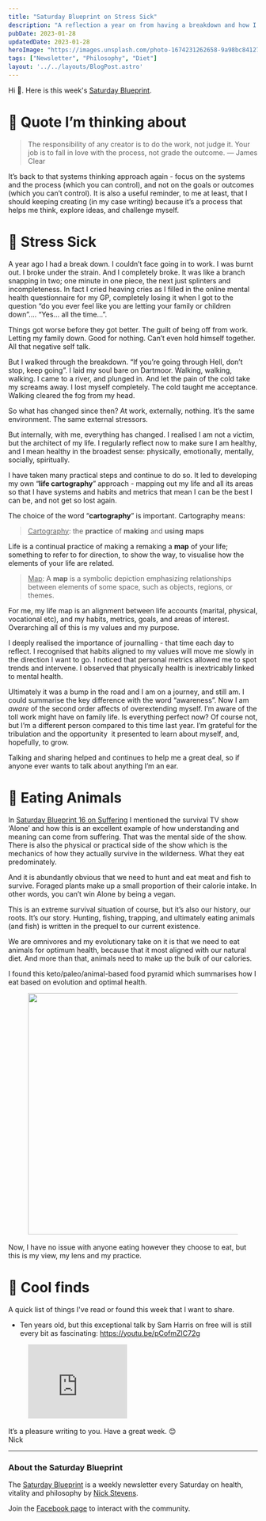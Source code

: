 ```yaml
---
title: "Saturday Blueprint on Stress Sick"
description: "A reflection a year on from having a breakdown and how I have changed in response to this. "
pubDate: 2023-01-28
updatedDate: 2023-01-28
heroImage: "https://images.unsplash.com/photo-1674231262658-9a98bc841270?crop=entropy&cs=tinysrgb&fit=max&fm=jpg&ixid=MnwxMTc3M3wwfDF8YWxsfDd8fHx8fHwyfHwxNjc0MzcyMTg4&ixlib=rb-4.0.3&q=80&w=2000"
tags: ["Newsletter", "Philosophy", "Diet"]
layout: '../../layouts/BlogPost.astro'
---
```


<p>Hi 👋. Here is this week's <a href="/blog/newsletter/">Saturday Blueprint</a>.</p><h1 id="%F0%9F%A4%94-quote-i%E2%80%99m-thinking-about">🤔 Quote I’m thinking about</h1><blockquote>The responsibility of any creator is to do the work, not judge it. Your job is to fall in love with the process, not grade the outcome. — James Clear</blockquote><p>It’s back to that systems thinking approach again - focus on the systems and the process (which you can control), and not on the goals or outcomes (which you can’t control). It is also a useful reminder, to me at least, that I should keeping creating (in my case writing) because it’s a process that helps me think, explore ideas, and challenge myself.</p><h1 id="%F0%9F%A4%95-stress-sick">🤕 Stress Sick</h1><p>A year ago I had a break down. I couldn’t face going in to work. I was burnt out. I broke under the strain. And I completely broke. It was like a branch snapping in two; one minute in one piece, the next just splinters and incompleteness. In fact I cried heaving cries as I filled in the online mental health questionnaire for my GP, completely losing it when I got to the question “do you ever feel like you are letting your family or children down”…. “Yes… all the time…”.</p><p>Things got worse before they got better. The guilt of being off from work. Letting my family down. Good for nothing. Can’t even hold himself together. All that negative self talk.</p><p>But I walked through the breakdown. “If you’re going through Hell, don’t stop, keep going”. I laid my soul bare on Dartmoor. Walking, walking, walking. I came to a river, and plunged in. And let the pain of the cold take my screams away. I lost myself completely. The cold taught me acceptance. Walking cleared the fog from my head.</p><p>So what has changed since then? At work, externally, nothing. It’s the same environment. The same external stressors.</p><p>But internally, with me, everything has changed. I realised I am not a victim, but the architect of my life. I regularly reflect now to make sure I am healthy, and I mean healthy in the broadest sense: physically, emotionally, mentally, socially, spiritually.</p><p>I have taken many practical steps and continue to do so. It led to developing my own “<strong>life cartography</strong>” approach - mapping out my life and all its areas so that I have systems and habits and metrics that mean I can be the best I can be, and not get so lost again.</p><p>The choice of the word “<strong>cartography</strong>” is important. Cartography means:</p><blockquote><u>Cartography</u>: the <strong>practice</strong> of <strong>making</strong> and <strong>using</strong> <strong>maps</strong></blockquote><p>Life is a continual practice of making a remaking a <strong>map</strong> of your life; something to refer to for direction, to show the way, to visualise how the elements of your life are related.</p><blockquote><u>Map</u>: A <strong>map</strong> is a symbolic depiction emphasizing relationships between elements of some space, such as objects, regions, or themes.</blockquote><p>For me, my life map is an alignment between life accounts (marital, physical, vocational etc), and my habits, metrics, goals, and areas of interest. Overarching all of this is my values and my purpose.</p><p>I deeply realised the importance of journalling - that time each day to reflect. I recognised that habits aligned to my values will move me slowly in the direction I want to go. I noticed that personal metrics allowed me to spot trends and intervene. I observed that physically health is inextricably linked to mental health.</p><p>Ultimately it was a bump in the road and I am on a journey, and still am. I could summarise the key difference with the word “awareness”. Now I am <em>aware</em> of the second order affects of overextending myself. I’m aware of the toll work might have on family life. Is everything perfect now? Of course not, but I’m a different person compared to this time last year. I’m grateful for the tribulation and the opportunity  it presented to learn about myself, and, hopefully, to grow.</p><p>Talking and sharing helped and continues to help me a great deal, so if anyone ever wants to talk about anything I’m an ear.</p><h1 id="%F0%9F%90%82-eating-animals">🐂 Eating Animals</h1><p>In <a href="/blog/saturday-blueprint-on-suffering/">Saturday Blueprint 16 on Suffering</a> I mentioned the survival TV show ‘Alone’ and how this is an excellent example of how understanding and meaning can come from suffering. That was the mental side of the show. There is also the physical or practical side of the show which is the mechanics of how they actually survive in the wilderness. What they eat predominately.</p><p>And it is abundantly obvious that we need to hunt and eat meat and fish to survive. Foraged plants make up a small proportion of their calorie intake. In other words, you can’t win Alone by being a vegan.</p><p>This is an extreme survival situation of course, but it’s also our history, our roots. It’s our story. Hunting, fishing, trapping, and ultimately eating animals (and fish) is written in the prequel to our current existence.</p><p>We are omnivores and my evolutionary take on it is that we need to eat animals for optimum health, because that it most aligned with our natural diet. And more than that, animals need to make up the bulk of our calories.</p><p>I found this keto/paleo/animal-based food pyramid which summarises how I eat based on evolution and optimal health.</p><figure class="kg-card kg-image-card"><img src="/src/assets/images/2023/01/image.png" class="kg-image" alt loading="lazy" width="611" height="488" srcset="/src/assets/images/size/w600/2023/01/image.png 600w, /src/assets/images/2023/01/image.png 611w"></figure><p>Now, I have no issue with anyone eating however they choose to eat, but this is my view, my lens and my practice.</p><h1 id="%F0%9F%92%8D-cool-finds">💍 Cool finds</h1><p>A quick list of things I've read or found this week that I want to share.</p><ul><li>Ten years old, but this exceptional talk by Sam Harris on free will is still every bit as fascinating: <a href="https://youtu.be/pCofmZlC72g">https://youtu.be/pCofmZlC72g</a></li></ul><figure class="kg-card kg-embed-card"><iframe width="200" height="150" src="https://www.youtube.com/embed/pCofmZlC72g?feature=oembed" frameborder="0" allow="accelerometer; autoplay; clipboard-write; encrypted-media; gyroscope; picture-in-picture; web-share" allowfullscreen title="Sam Harris on &quot;Free Will&quot;"></iframe></figure><p>It’s a pleasure writing to you. Have a great week. 😊<br>Nick</p><hr><h3 id="about-the-saturday-blueprint">About the Saturday Blueprint</h3><p>The <a href="/blog/newsletter/">Saturday Blueprint</a> is a weekly newsletter every Saturday on health, vitality and philosophy by <a href="/blog/">Nick Stevens</a>.</p><p>Join the <a href="https://www.facebook.com/devonblueprint/">Facebook page</a> to interact with the community.</p>